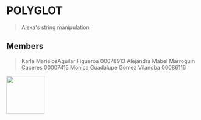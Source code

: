 # POLYGLOT

>  Alexa's string manipulation

##  Members
> Karla MarielosAguilar Figueroa  00078913
> Alejandra Mabel Marroquin Caceres 00007415
> Monica Guadalupe Gomez Vilanoba 00086116

<img src="https://github.com/marielosagui/POLYGLOT-MEF3D/blob/master/PRE-PROCESO/Viga%20mallada.gif" width="100" height="100" />
